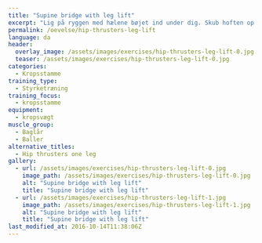 ```yaml
---
title: "Supine bridge with leg lift"
excerpt: "Lig på ryggen med hælene bøjet ind under dig. Skub hoften op ved at spænde i ballerne. Stræk det ene ben, så lårene stadig følger hinanden. Sørg for at holde spændet i ballerne og holde hoften helt stabil og hoften oppe. Stræk derefter det andet ben. Sænk hoften igen. Det var en gentagelse."
permalink: /oevelse/hip-thrusters-leg-lift
language: da
header:
  overlay_image: /assets/images/exercises/hip-thrusters-leg-lift-0.jpg
  teaser: /assets/images/exercises/hip-thrusters-leg-lift-0.jpg
categories:
  - Kropsstamme
training_type: 
  - Styrketræning
training_focus: 
  - kropsstamme
equipment:
  - kropsvægt
muscle_group:
  - Baglår
  - Baller
alternative_titles:
  - Hip thrusters one leg
gallery:
  - url: /assets/images/exercises/hip-thrusters-leg-lift-0.jpg
    image_path: /assets/images/exercises/hip-thrusters-leg-lift-0.jpg
    alt: "Supine bridge with leg lift"
    title: "Supine bridge with leg lift"
  - url: /assets/images/exercises/hip-thrusters-leg-lift-1.jpg
    image_path: /assets/images/exercises/hip-thrusters-leg-lift-1.jpg
    alt: "Supine bridge with leg lift"
    title: "Supine bridge with leg lift"
last_modified_at: 2016-10-14T11:38:06Z
---
```



